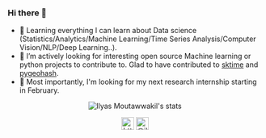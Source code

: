### Hi there 👋

- 🌱 Learning everything I can learn about Data science (Statistics/Analytics/Machine Learning/Time Series Analysis/Computer Vision/NLP/Deep Learning..).
- 👯 I’m actively looking for interesting open source Machine learning or python projects to contribute to. Glad to have contributed to <a href="https://github.com/alan-turing-institute/sktime">sktime</a> and <a href="https://github.com/wdm0006/pygeohash">pygeohash</a>.
- 🤔 Most importantly, I'm looking for my next research internship starting in February.

<p align="center"> 
<img src="https://github-readme-stats.vercel.app/api?username=IlyasMoutawwakil&count_private=true&show_icons=true&theme=dark" alt="Ilyas Moutawwakil's stats" /> </p>

<p align="center"> 
<a href="https://www.linkedin.com/in/ilyas-moutawwakil/" target="blank"><img align="center" src=https://cdn.jsdelivr.net/npm/simple-icons@3.0.1/icons/linkedin.svg alt="https://www.linkedin.com/in/ilyas-moutawwakil/" height="25" width="25" /></a>    
<a href="https://www.instagram.com/ilyas.odysseus/" target="blank"><img align="center" src=https://cdn.jsdelivr.net/npm/simple-icons@3.0.1/icons/instagram.svg alt="@ilyas.odysseus" height="25" width="25" /></a>
</p>
